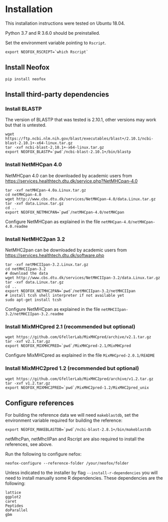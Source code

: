 # Installation

This installation instructions were tested on Ubuntu 18.04.

Python 3.7 and R 3.6.0 should be preinstalled.

Set the environment variable pointing to `Rscript`.
```
export NEOFOX_RSCRIPT=`which Rscript`
```

## Install Neofox

```
pip install neofox
```

## Install third-party dependencies

### Install BLASTP

The version of BLASTP that was tested is 2.10.1, other versions may work but that is untested.
```
wget https://ftp.ncbi.nlm.nih.gov/blast/executables/blast+/2.10.1/ncbi-blast-2.10.1+-x64-linux.tar.gz
tar -xvf ncbi-blast-2.10.1+-x64-linux.tar.gz
export NEOFOX_BLASTP=`pwd`/ncbi-blast-2.10.1+/bin/blastp
```

### Install NetMHCpan 4.0

NetMHCpan 4.0 can be downloaded by academic users from https://services.healthtech.dtu.dk/service.php?NetMHCpan-4.0

```
tar -xvf netMHCpan-4.0a.Linux.tar.gz
cd netMHCpan-4.0
wget http://www.cbs.dtu.dk/services/NetMHCpan-4.0/data.Linux.tar.gz
tar -xvf data.Linux.tar.gz
cd ..
export NEOFOX_NETMHCPAN=`pwd`/netMHCpan-4.0/netMHCpan
```

Configure NetMHCpan as explained in the file `netMHCpan-4.0/netMHCpan-4.0.readme`


### Install NetMHC2pan 3.2

NetMHC2pan can be downloaded by academic users from https://services.healthtech.dtu.dk/software.php

```
tar -xvf netMHCIIpan-3.2.Linux.tar.gz
cd netMHCIIpan-3.2
# download the data
wget http://www.cbs.dtu.dk/services/NetMHCIIpan-3.2/data.Linux.tar.gz
tar -xvf data.Linux.tar.gz
cd ..
export NEOFOX_NETMHC2PAN=`pwd`/netMHCIIpan-3.2/netMHCIIpan
# install tcsh shell interpreter if not available yet
sudo apt-get install tcsh
```

Configure NetMHCpan as explained in the file `netMHCIIpan-3.2/netMHCIIpan-3.2.readme`
         

### Install MixMHCpred 2.1 (recommended but optional)

```
wget https://github.com/GfellerLab/MixMHCpred/archive/v2.1.tar.gz
tar -xvf v2.1.tar.gz
export NEOFOX_MIXMHCPRED=`pwd`/MixMHCpred-2.1/MixMHCpred
```

Configure MixMHCpred as explained in the file `MixMHCpred-2.0.1/README`

### Install MixMHC2pred 1.2 (recommended but optional)

```
wget https://github.com/GfellerLab/MixMHC2pred/archive/v1.2.tar.gz
tar -xvf v1.2.tar.gz
export NEOFOX_MIXMHC2PRED=`pwd`/MixMHC2pred-1.2/MixMHC2pred_unix
```

## Configure references

For building the reference data we will need `makeblastdb`, set the environment variable required for building the reference:

```
export NEOFOX_MAKEBLASTDB=`pwd`/ncbi-blast-2.8.1+/bin/makeblastdb
```

netMhcPan, netMhcIIPan and Rscript are also required to install the references, see above.

Run the following to configure nefox:
```
neofox-configure --reference-folder /your/neofox/folder
```

Unless indicated to the installer by flag `--install-r-dependencies` you will need to install manually some R dependencies. These dependencies are the following:
```
lattice
ggplot2
caret
Peptides
doParallel
gbm
```